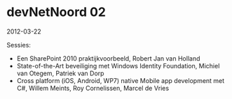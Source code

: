 # devNetNoord 02
2012-03-22

Sessies:
- Een SharePoint 2010 praktijkvoorbeeld, Robert Jan van Holland
- State-of-the-Art beveiliging met Windows Identity Foundation, Michiel van Otegem, Patriek van Dorp
- Cross platform (iOS, Android, WP7) native Mobile app development met C#, Willem Meints, Roy Cornelissen, Marcel de Vries
